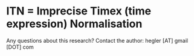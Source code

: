 # ITN = Imprecise Timex (time expression) Normalisation

Any questions about this research? Contact the author: hegler [AT] gmail [DOT] com

